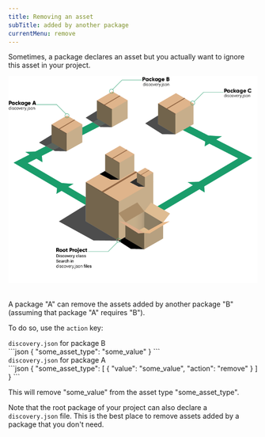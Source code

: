 ```yaml
---
title: Removing an asset
subTitle: added by another package
currentMenu: remove
---
```


Sometimes, a package declares an asset but you actually want to ignore this asset in your project.

<div class="text-center">
<img src="img/schema.png" alt="" />
</div>
<br/>

A package "A" can remove the assets added by another package "B" (assuming that package "A" requires "B").

To do so, use the `action` key:

<div class="text-center"><code>discovery.json</code> for package B</div>
```json
{
    "some_asset_type": "some_value"
}
```

<div class="text-center"><code>discovery.json</code> for package A</div>
```json
{
    "some_asset_type": [
        {
            "value": "some_value",
            "action": "remove"
        }
    ]
}
```

This will remove "some_value" from the asset type "some_asset_type".

<div class="alert alert-info">
Note that the root package of your project can also declare a <code>discovery.json</code> file. This is the best place to remove assets added by a package that you don't need.
</div>